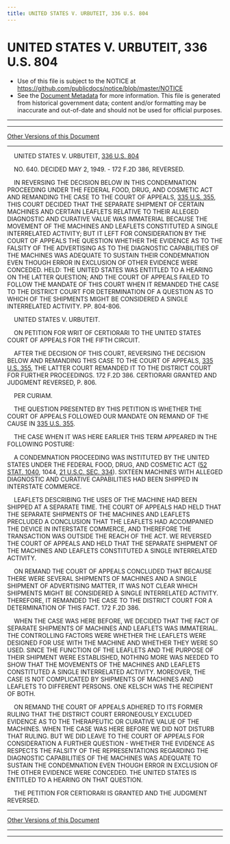 ```yaml
---
title: UNITED STATES V. URBUTEIT, 336 U.S. 804
---
```


# UNITED STATES V. URBUTEIT, 336 U.S. 804

* Use of this file is subject to the NOTICE at https://github.com/publicdocs/notice/blob/master/NOTICE
* See the [Document Metadata](../../../index.md) for more information.
  This file is generated from historical government data; content and/or formatting may be inaccurate and out-of-date and should not be used for official purposes.

----------
----------

[Other Versions of this Document](https://publicdocs.github.io/go/links?ns=uslm-x&ref=%2Fus%2Fcourts%2Fscotus%2FusReporter%2F336%2F804)

----------

    UNITED STATES V. URBUTEIT, [336 U.S. 804][/us/courts/scotus/usReporter/336/804]

    NO. 640.  DECIDED MAY 2, 1949.  - 172 F.2D 386, REVERSED.

    IN REVERSING THE DECISION BELOW IN THIS CONDEMNATION PROCEEDING UNDER THE FEDERAL FOOD, DRUG, AND COSMETIC ACT AND REMANDING THE CASE TO THE COURT OF APPEALS, [335 U.S. 355][/us/courts/scotus/usReporter/335/355], THIS COURT DECIDED THAT THE SEPARATE SHIPMENT OF CERTAIN MACHINES AND CERTAIN LEAFLETS RELATIVE TO THEIR ALLEGED DIAGNOSTIC AND CURATIVE VALUE WAS IMMATERIAL BECAUSE THE MOVEMENT OF THE MACHINES AND LEAFLETS CONSTITUTED A SINGLE INTERRELATED ACTIVITY; BUT IT LEFT FOR CONSIDERATION BY THE COURT OF APPEALS THE QUESTION WHETHER THE EVIDENCE AS TO THE FALSITY OF THE ADVERTISING AS TO THE DIAGNOSTIC CAPABILITIES OF THE MACHINES WAS ADEQUATE TO SUSTAIN THEIR CONDEMNATION EVEN THOUGH ERROR IN EXCLUSION OF OTHER EVIDENCE WERE CONCEDED.  HELD:  THE UNITED STATES WAS ENTITLED TO A HEARING ON THE LATTER QUESTION; AND THE COURT OF APPEALS FAILED TO FOLLOW THE MANDATE OF THIS COURT WHEN IT REMANDED THE CASE TO THE DISTRICT COURT FOR DETERMINATION OF A QUESTION AS TO WHICH OF THE SHIPMENTS MIGHT BE CONSIDERED A SINGLE INTERRELATED ACTIVITY.  PP. 804-806.

    UNITED STATES V. URBUTEIT.

    ON PETITION FOR WRIT OF CERTIORARI TO THE UNITED STATES COURT OF APPEALS FOR THE FIFTH CIRCUIT.

    AFTER THE DECISION OF THIS COURT, REVERSING THE DECISION BELOW AND REMANDING THIS CASE TO THE COURT OF APPEALS, [335 U.S. 355][/us/courts/scotus/usReporter/335/355], THE LATTER COURT REMANDED IT TO THE DISTRICT COURT FOR FURTHER PROCEEDINGS.  172 F.2D 386.  CERTIORARI GRANTED AND JUDGMENT REVERSED, P. 806.

    PER CURIAM.

    THE QUESTION PRESENTED BY THIS PETITION IS WHETHER THE COURT OF APPEALS FOLLOWED OUR MANDATE ON REMAND OF THE CAUSE IN [335 U.S. 355][/us/courts/scotus/usReporter/335/355].

    THE CASE WHEN IT WAS HERE EARLIER THIS TERM APPEARED IN THE FOLLOWING POSTURE:

    A CONDEMNATION PROCEEDING WAS INSTITUTED BY THE UNITED STATES UNDER THE FEDERAL FOOD, DRUG, AND COSMETIC ACT ([52 STAT. 1040][/us/stat/52/1040], 1044, [21 U.S.C. SEC. 334][/us/usc/t21/s334]).  SIXTEEN MACHINES WITH ALLEGED DIAGNOSTIC AND CURATIVE CAPABILITIES HAD BEEN SHIPPED IN INTERSTATE COMMERCE.

    LEAFLETS DESCRIBING THE USES OF THE MACHINE HAD BEEN SHIPPED AT A SEPARATE TIME.  THE COURT OF APPEALS HAD HELD THAT THE SEPARATE SHIPMENTS OF THE MACHINES AND LEAFLETS PRECLUDED A CONCLUSION THAT THE LEAFLETS HAD ACCOMPANIED THE DEVICE IN INTERSTATE COMMERCE, AND THEREFORE THE TRANSACTION WAS OUTSIDE THE REACH OF THE ACT.  WE REVERSED THE COURT OF APPEALS AND HELD THAT THE SEPARATE SHIPMENT OF THE MACHINES AND LEAFLETS CONSTITUTED A SINGLE INTERRELATED ACTIVITY.

    ON REMAND THE COURT OF APPEALS CONCLUDED THAT BECAUSE THERE WERE SEVERAL SHIPMENTS OF MACHINES AND A SINGLE SHIPMENT OF ADVERTISING MATTER, IT WAS NOT CLEAR WHICH SHIPMENTS MIGHT BE CONSIDERED A SINGLE INTERRELATED ACTIVITY.  THEREFORE, IT REMANDED THE CASE TO THE DISTRICT COURT FOR A DETERMINATION OF THIS FACT.  172 F.2D 386.

    WHEN THE CASE WAS HERE BEFORE, WE DECIDED THAT THE FACT OF SEPARATE SHIPMENTS OF MACHINES AND LEAFLETS WAS IMMATERIAL.  THE CONTROLLING FACTORS WERE WHETHER THE LEAFLETS WERE DESIGNED FOR USE WITH THE MACHINE AND WHETHER THEY WERE SO USED.  SINCE THE FUNCTION OF THE LEAFLETS AND THE PURPOSE OF THEIR SHIPMENT WERE ESTABLISHED, NOTHING MORE WAS NEEDED TO SHOW THAT THE MOVEMENTS OF THE MACHINES AND LEAFLETS CONSTITUTED A SINGLE INTERRELATED ACTIVITY.  MOREOVER, THE CASE IS NOT COMPLICATED BY SHIPMENTS OF MACHINES AND LEAFLETS TO DIFFERENT PERSONS.  ONE KELSCH WAS THE RECIPIENT OF BOTH.

    ON REMAND THE COURT OF APPEALS ADHERED TO ITS FORMER RULING THAT THE DISTRICT COURT ERRONEOUSLY EXCLUDED EVIDENCE AS TO THE THERAPEUTIC OR CURATIVE VALUE OF THE MACHINES.  WHEN THE CASE WAS HERE BEFORE WE DID NOT DISTURB THAT RULING.  BUT WE DID LEAVE TO THE COURT OF APPEALS FOR CONSIDERATION A FURTHER QUESTION - WHETHER THE EVIDENCE AS RESPECTS THE FALSITY OF THE REPRESENTATIONS REGARDING THE DIAGNOSTIC CAPABILITIES OF THE MACHINES WAS ADEQUATE TO SUSTAIN THE CONDEMNATION EVEN THOUGH ERROR IN EXCLUSION OF THE OTHER EVIDENCE WERE CONCEDED.  THE UNITED STATES IS ENTITLED TO A HEARING ON THAT QUESTION.

    THE PETITION FOR CERTIORARI IS GRANTED AND THE JUDGMENT REVERSED.

----------

[Other Versions of this Document](https://publicdocs.github.io/go/links?ns=uslm-x&ref=%2Fus%2Fcourts%2Fscotus%2FusReporter%2F336%2F804)

----------
----------

[/us/courts/scotus/usReporter/336/804]: https://publicdocs.github.io/go/links?ns=uslm-x&ref=%2Fus%2Fcourts%2Fscotus%2FusReporter%2F336%2F804
[/us/courts/scotus/usReporter/335/355]: https://publicdocs.github.io/go/links?ns=uslm-x&ref=%2Fus%2Fcourts%2Fscotus%2FusReporter%2F335%2F355
[/us/courts/scotus/usReporter/335/355]: https://publicdocs.github.io/go/links?ns=uslm-x&ref=%2Fus%2Fcourts%2Fscotus%2FusReporter%2F335%2F355
[/us/courts/scotus/usReporter/335/355]: https://publicdocs.github.io/go/links?ns=uslm-x&ref=%2Fus%2Fcourts%2Fscotus%2FusReporter%2F335%2F355
[/us/stat/52/1040]: https://publicdocs.github.io/go/links?ns=uslm&ref=%2Fus%2Fstat%2F52%2F1040
[/us/usc/t21/s334]: https://publicdocs.github.io/go/links?ns=uslm&ref=%2Fus%2Fusc%2Ft21%2Fs334



